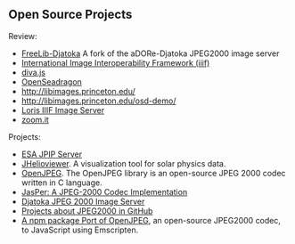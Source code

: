 ## Open Source Projects

Review:
* [FreeLib-Djatoka](http://projects.freelibrary.info/freelib-djatoka/) A fork of the aDORe-Djatoka JPEG2000 image server
* [International Image Interoperability Framework (iiif)](http://iiif.io)
* [diva.js](http://ddmal.music.mcgill.ca/diva/)
* [OpenSeadragon](http://openseadragon.github.io/)
* http://libimages.princeton.edu/
* http://libimages.princeton.edu/osd-demo/
* [Loris IIIF Image Server](https://github.com/pulibrary/loris)
* [zoom.it](http://zoom.it)

Projects:
* [ESA JPIP Server](https://launchpad.net/esajpip)
* [JHelioviewer](https://launchpad.net/jhelioviewer). A visualization tool for solar physics data.
* [OpenJPEG](http://www.openjpeg.org). The OpenJPEG library is an open-source JPEG 2000 codec written in C language.
* [JasPer: A JPEG-2000 Codec Implementation](http://www.ece.uvic.ca/~frodo/jasper/)
* [Djatoka JPEG 2000 Image Server](http://sourceforge.net/apps/mediawiki/djatoka/index.php?title=Main_Page)
* [Projects about JPEG2000 in GitHub](https://github.com/search?q=jpeg2000)
* [A npm package Port of OpenJPEG](https://www.npmjs.org/package/openjpeg), an open-source JPEG2000 codec, to JavaScript using Emscripten.
